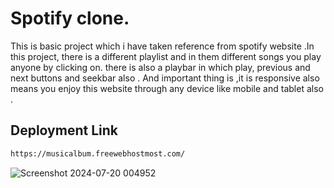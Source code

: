 # Spotify clone.


This is basic project which i have taken reference from spotify website .In this project, there is a different playlist and in them different songs you play anyone by clicking on. there is also a playbar in which play, previous and next buttons and seekbar also . And important thing is ,it is responsive also means you enjoy this website through any device like mobile and tablet also . 
 
## Deployment Link
```bash
https://musicalbum.freewebhostmost.com/
```

![Screenshot 2024-07-20 004952](https://github.com/user-attachments/assets/8c33f017-242d-45c6-9442-e672644a42c5)
